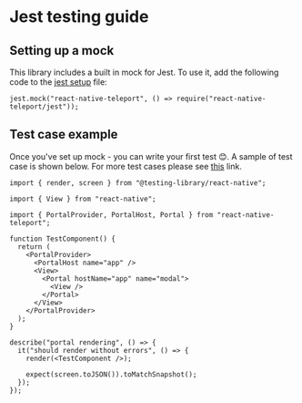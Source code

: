 # Jest testing guide

## Setting up a mock[​](#setting-up-a-mock "Direct link to Setting up a mock")

This library includes a built in mock for Jest. To use it, add the following code to the [jest setup](https://jestjs.io/docs/configuration#setupfiles-array) file:

```
jest.mock("react-native-teleport", () => require("react-native-teleport/jest"));
```

## Test case example[​](#test-case-example "Direct link to Test case example")

Once you've set up mock - you can write your first test 😊. A sample of test case is shown below. For more test cases please see [this](https://github.com/kirillzyusko/react-native-teleport/tree/main/example/__tests__) link.

```
import { render, screen } from "@testing-library/react-native";

import { View } from "react-native";

import { PortalProvider, PortalHost, Portal } from "react-native-teleport";

function TestComponent() {
  return (
    <PortalProvider>
      <PortalHost name="app" />
      <View>
        <Portal hostName="app" name="modal">
          <View />
        </Portal>
      </View>
    </PortalProvider>
  );
}

describe("portal rendering", () => {
  it("should render without errors", () => {
    render(<TestComponent />);

    expect(screen.toJSON()).toMatchSnapshot();
  });
});
```
